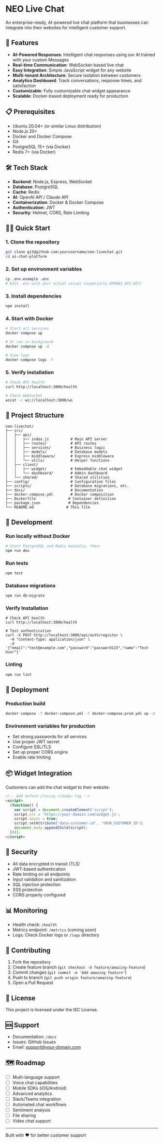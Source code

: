 # NEO Live Chat

An enterprise-ready, AI-powered live chat platform that businesses can integrate into their websites for intelligent customer support.

## 🚀 Features

- **AI-Powered Responses**: Intelligent chat responses using our AI trained with your custom Messages
- **Real-time Communication**: WebSocket-based live chat
- **Easy Integration**: Simple JavaScript widget for any website
- **Multi-tenant Architecture**: Secure isolation between customers
- **Analytics Dashboard**: Track conversations, response times, and satisfaction
- **Customizable**: Fully customizable chat widget appearance
- **Scalable**: Docker-based deployment ready for production

## 📋 Prerequisites

- Ubuntu 20.04+ (or similar Linux distribution)
- Node.js 20+
- Docker and Docker Compose
- Git
- PostgreSQL 15+ (via Docker)
- Redis 7+ (via Docker)

## 🛠️ Tech Stack

- **Backend**: Node.js, Express, WebSocket
- **Database**: PostgreSQL
- **Cache**: Redis
- **AI**: OpenAI API / Claude API
- **Containerization**: Docker & Docker Compose
- **Authentication**: JWT
- **Security**: Helmet, CORS, Rate Limiting

## 🏃‍♂️ Quick Start

### 1. Clone the repository
```bash
git clone git@github.com:yourusername/neo-livechat.git
cd ai-chat-platform
```

### 2. Set up environment variables
```bash
cp .env.example .env
# Edit .env with your actual values (especially OPENAI_API_KEY)
```

### 3. Install dependencies
```bash
npm install
```

### 4. Start with Docker
```bash
# Start all services
docker compose up

# Or run in background
docker compose up -d

# View logs
docker compose logs -f
```

### 5. Verify installation
```bash
# Check API health
curl http://localhost:3000/health

# Check WebSocket
wscat -c ws://localhost:3000/ws
```

## 📁 Project Structure

```
neo-livechat/
├── src/
│   ├── api/
│   │   ├── index.js          # Main API server
│   │   ├── routes/           # API routes
│   │   ├── services/         # Business logic
│   │   ├── models/           # Database models
│   │   ├── middleware/       # Express middleware
│   │   └── utils/            # Helper functions
│   ├── client/
│   │   ├── widget/           # Embeddable chat widget
│   │   └── dashboard/        # Admin dashboard
│   └── shared/               # Shared utilities
├── config/                   # Configuration files
├── scripts/                  # Database migrations, etc.
├── docs/                     # Documentation
├── docker-compose.yml        # Docker composition
├── Dockerfile               # Container definition
├── package.json             # Dependencies
└── README.md               # This file
```

## 🔧 Development

### Run locally without Docker
```bash
# Start PostgreSQL and Redis manually, then:
npm run dev
```

### Run tests
```bash
npm test
```

### Database migrations
```bash
npm run db:migrate
```
### Verify Installation
```
# Check API health
curl http://localhost:3000/health

# Test authentication
curl -X POST http://localhost:3000/api/auth/register \
  -H "Content-Type: application/json" \
  -d '{"email":"test@example.com","password":"password123","name":"Test User"}'

```

### Linting
```bash
npm run lint
```

## 🚀 Deployment

### Production build
```bash
docker compose -f docker-compose.yml -f docker-compose.prod.yml up -d
```

### Environment variables for production
- Set strong passwords for all services
- Use proper JWT secret
- Configure SSL/TLS
- Set up proper CORS origins
- Enable rate limiting

## 📦 Widget Integration

Customers can add the chat widget to their website:

```html
<!-- Add before closing </body> tag -->
<script>
  (function() {
    var script = document.createElement('script');
    script.src = 'https://your-domain.com/widget.js';
    script.async = true;
    script.setAttribute('data-customer-id', 'YOUR_CUSTOMER_ID');
    document.body.appendChild(script);
  })();
</script>
```

## 🔐 Security

- All data encrypted in transit (TLS)
- JWT-based authentication
- Rate limiting on all endpoints
- Input validation and sanitization
- SQL injection protection
- XSS protection
- CORS properly configured

## 📊 Monitoring

- Health check: `/health`
- Metrics endpoint: `/metrics` (coming soon)
- Logs: Check Docker logs or `/logs` directory

## 🤝 Contributing

1. Fork the repository
2. Create feature branch (`git checkout -b feature/amazing-feature`)
3. Commit changes (`git commit -m 'Add amazing feature'`)
4. Push to branch (`git push origin feature/amazing-feature`)
5. Open a Pull Request

## 📝 License

This project is licensed under the ISC License.

## 🆘 Support

- Documentation: `/docs`
- Issues: GitHub Issues
- Email: support@your-domain.com

## 🗺️ Roadmap

- [ ] Multi-language support
- [ ] Voice chat capabilities
- [ ] Mobile SDKs (iOS/Android)
- [ ] Advanced analytics
- [ ] Slack/Teams integration
- [ ] Automated chat workflows
- [ ] Sentiment analysis
- [ ] File sharing
- [ ] Video chat support

---

Built with ❤️ for better customer support

